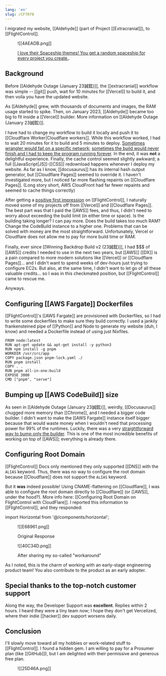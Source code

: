 ```yaml
---
lang: 'en'
slug: /CF7070
---
```


I migrated my website, [[Aldehyde]] (part of Project [[Extracranial]]), to [[FlightControl]].

<figure>

![[4AEADB.png]]

<figcaption>

[I love their Spaceship themes! You get a random spaceship for every project you create.](https://www.overnice.com/case/product-for-flightcontrol).

</figcaption>

</figure>

## Background

Before [[Aldehyde Outage (January 23誠鉉)]], the [[extracranial]] workflow was simple -- [[git]] push, wait for 10 minutes for [[Vercel]] to build it, and then voila you have the updated website.

As [[Aldehyde]] grew, with thousands of documents and images, the RAM usage started to spike. Then, on January 2023, [[Aldehyde]] became too big to fit inside a [[Vercel]] builder. More information on [[Aldehyde Outage (January 23誠鉉)]].

I have had to change my workflow to build it locally and push it to [[Cloudflare Worker|Cloudflare workers]]. While this workflow worked, I had to wait 20 minutes for it to build and 5 minutes to deploy. [Sometimes wrangler would fail on a specific network](https://github.com/cloudflare/workers-sdk/issues/1194?notification_referrer_id=NT_kwDOAeMNUrMzNzU5MjEzODgyOjMxNjU3Mjk4#issuecomment-1622839913); [sometimes the build would never finish and I had to keep the program running forever](https://github.com/facebook/docusaurus/issues/9754#issuecomment-1913166305). In the end, it was **not** a delightful experience. Finally, the cache control seemed slightly awkward; a full [[JavaScript|JS]]-[[CSS]] redownload happens whenever I deploy my website. As far as I know, [[docusaurus]] has its internal hash output generator, but [[Cloudflare Pages]] seemed to override it. I haven't investigated more, but I noticed far more flashing repaints on [[Cloudflare Pages]]. (Long story short, AWS CloudFront had far fewer repaints and seemed to cache things correctly)

After getting a [positive first impression](https://twitter.com/anaclumos/status/1746728735989256507) on [[FlightControl]], I naturally moved some of my projects off from [[Vercel]] and [[Cloudflare Pages]]. The best part was that I paid the [[AWS]] fees, and thus, I didn't need to worry about exceeding the build limit (in either time or space). Is the building taking longer? I can pay more. Does the build takes too much RAM? Change the CodeBuild instance to a higher one. Problems that can be solved with money are the most straightforward. Unfortunately, Vercel or Cloudflare does not allow me to pay for more build time or RAM.

Finally, ever since [[Winning Backdrop Build v2 (23誠鉉)]], I had \$\$\$ of [[AWS]] credits I needed to use in the next two years, but [[AWS]] [[DX]] is a pain compared to more modern solutions like [[Vercel]] or [[Cloudflare Pages]]... and I didn't want to spend weeks of dev-hours just trying to configure EC2s. But also, at the same time, I didn't want to let go of all these valuable credits... so I was in this checkmated position, but [[FlightControl]] came to rescue me.

Anyways.

## Configuring [[AWS Fargate]] Dockerfiles

[[FlightControl]]'s [[AWS Fargate]] are provisioned with Dockerfiles, so I had to write some dockerfiles to make sure they build correctly. I used a jankily frankensteined pipe of [[Python]] and Node to generate my website (duh, I know) and needed a Dockerfile instead of using just Nixfiles.

```docker
FROM node:latest
RUN apt-get update && apt-get install -y python3
RUN npm install -g pnpm
WORKDIR /usr/src/app
COPY package.json pnpm-lock.yaml ./
RUN pnpm install
COPY . .
RUN pnpm all-in-one:build
EXPOSE 3000
CMD ["pnpm", "serve"]
```

## Bumping up [[AWS CodeBuild]] size

As seen in [[Aldehyde Outage (January 23誠鉉)]], weirdly, [[Docusaurus]] chugged more memory than [[Chrome]], and I needed a bigger code builder. I didn't want to make the [[AWS Fargate]] instance itself bigger because that would waste money when I wouldn't need that processing power for 99% of the runtimes. Luckily, there was a very [straightforward way to bump only the builder](https://www.flightcontrol.dev/docs/troubleshooting/configure-CodeBuild). This is one of the most incredible benefits of working on top of [[AWS]]; everything is already there.

## Configuring Root Domain

[[FlightControl]] Docs only mentioned they only supported [[DNS]] with the `ALIAS` keyword. Thus, there was no way to configure the root domain because [[Cloudflare]] does not support the `ALIAS` keyword.

But it **was** indeed possible! Using CNAME-flattening on [[Cloudflare]], I was able to configure the root domain directly to [[Cloudflare]] (or [[AWS]], under the hood?). More info here: [[Configuring Root Domain on FlightControl with CloudFlare]]. I reported this information to [[FlightControl]], and they responded:

import Horizontal from '@/components/horizontal';

<Horizontal>

<figure>

![[E68961.png]]

<figcaption>

Original Response

</figcaption>

</figure>

<figure>

![[40C34D.png]]

<figcaption>

After sharing my so-called "workaround"

</figcaption>
</figure>

</Horizontal>

As I noted, this is the charm of working with an early-stage engineering product team! You also contribute to the product as an early adopter.

## Special thanks to the top-notch customer support

Along the way, the Developer Support was **excellent**. Replies within 2 hours. I heard they were a tiny team now; I hope they don't get Vercelized, where their indie [[hacker]] dev support worsens daily.

## Conclusion

I'll slowly move toward all my hobbies or work-related stuff to [[FlightControl]]. I found a hidden gem. I am willing to pay for a Prosumer plan (like [[GitHub]]), but I am delighted with their permissive and generous free plan.

<figure>

![[25D46A.png]]

</figure>
